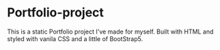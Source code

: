 # Portfolio-project

This is a static Portfolio project I've made for myself. Built with HTML and styled with vanila CSS and a little of BootStrap5. 
